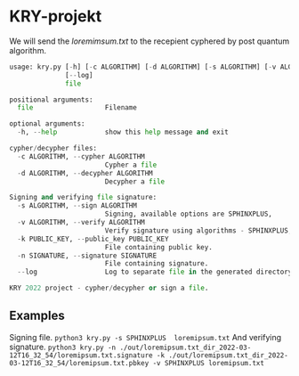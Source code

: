 # KRY-projekt

We will send the *loremimsum.txt* to the recepient cyphered by post quantum algorithm. 

```python
usage: kry.py [-h] [-c ALGORITHM] [-d ALGORITHM] [-s ALGORITHM] [-v ALGORITHM] [-k PUBLIC_KEY] [-n SIGNATURE]
              [--log]
              file

positional arguments:
  file                  Filename

optional arguments:
  -h, --help            show this help message and exit

cypher/decypher files:
  -c ALGORITHM, --cypher ALGORITHM
                        Cypher a file
  -d ALGORITHM, --decypher ALGORITHM
                        Decypher a file

Signing and verifying file signature:
  -s ALGORITHM, --sign ALGORITHM
                        Signing, available options are SPHINXPLUS,
  -v ALGORITHM, --verify ALGORITHM
                        Verify signature using algorithms - SPHINXPLUS,
  -k PUBLIC_KEY, --public_key PUBLIC_KEY
                        File containing public key.
  -n SIGNATURE, --signature SIGNATURE
                        File containing signature.
  --log                 Log to separate file in the generated directory.

KRY 2022 project - cypher/decypher or sign a file.
```

## Examples

Signing file.
```python3 kry.py -s SPHINXPLUS  loremipsum.txt```
And verifying signature.
```python3 kry.py -n ./out/loremipsum.txt_dir_2022-03-12T16_32_54/loremipsum.txt.signature -k ./out/loremipsum.txt_dir_2022-03-12T16_32_54/loremipsum.txt.pbkey -v SPHINXPLUS loremipsum.txt```
